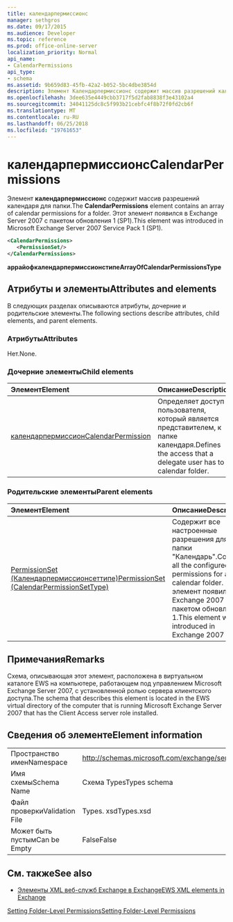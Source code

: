 ```yaml
---
title: календарпермиссионс
manager: sethgros
ms.date: 09/17/2015
ms.audience: Developer
ms.topic: reference
ms.prod: office-online-server
localization_priority: Normal
api_name:
- CalendarPermissions
api_type:
- schema
ms.assetid: 9b659d83-45fb-42a2-b052-5bc4dbe3854d
description: Элемент Календарпермиссионс содержит массив разрешений календаря для папки. Этот элемент появился в Exchange Server 2007 с пакетом обновления 1 (SP1).
ms.openlocfilehash: 3dee635e4449cbb3717f5d2fab8838f3e43102a4
ms.sourcegitcommit: 34041125dc8c5f993b21cebfc4f8b72f0fd2cb6f
ms.translationtype: MT
ms.contentlocale: ru-RU
ms.lasthandoff: 06/25/2018
ms.locfileid: "19761653"
---
```

# <a name="calendarpermissions"></a><span data-ttu-id="81dcf-104">календарпермиссионс</span><span class="sxs-lookup"><span data-stu-id="81dcf-104">CalendarPermissions</span></span>

<span data-ttu-id="81dcf-105">Элемент **календарпермиссионс** содержит массив разрешений календаря для папки.</span><span class="sxs-lookup"><span data-stu-id="81dcf-105">The **CalendarPermissions** element contains an array of calendar permissions for a folder.</span></span> <span data-ttu-id="81dcf-106">Этот элемент появился в Exchange Server 2007 с пакетом обновления 1 (SP1).</span><span class="sxs-lookup"><span data-stu-id="81dcf-106">This element was introduced in Microsoft Exchange Server 2007 Service Pack 1 (SP1).</span></span> 
  
```xml
<CalendarPermissions>
   <PermissionSet/>
</CalendarPermissions>
```

 <span data-ttu-id="81dcf-107">**аррайофкалендарпермиссионстипе**</span><span class="sxs-lookup"><span data-stu-id="81dcf-107">**ArrayOfCalendarPermissionsType**</span></span>
## <a name="attributes-and-elements"></a><span data-ttu-id="81dcf-108">Атрибуты и элементы</span><span class="sxs-lookup"><span data-stu-id="81dcf-108">Attributes and elements</span></span>

<span data-ttu-id="81dcf-109">В следующих разделах описываются атрибуты, дочерние и родительские элементы.</span><span class="sxs-lookup"><span data-stu-id="81dcf-109">The following sections describe attributes, child elements, and parent elements.</span></span>
  
### <a name="attributes"></a><span data-ttu-id="81dcf-110">Атрибуты</span><span class="sxs-lookup"><span data-stu-id="81dcf-110">Attributes</span></span>

<span data-ttu-id="81dcf-111">Нет.</span><span class="sxs-lookup"><span data-stu-id="81dcf-111">None.</span></span>
  
### <a name="child-elements"></a><span data-ttu-id="81dcf-112">Дочерние элементы</span><span class="sxs-lookup"><span data-stu-id="81dcf-112">Child elements</span></span>

|<span data-ttu-id="81dcf-113">**Элемент**</span><span class="sxs-lookup"><span data-stu-id="81dcf-113">**Element**</span></span>|<span data-ttu-id="81dcf-114">**Описание**</span><span class="sxs-lookup"><span data-stu-id="81dcf-114">**Description**</span></span>|
|:-----|:-----|
|[<span data-ttu-id="81dcf-115">календарпермиссион</span><span class="sxs-lookup"><span data-stu-id="81dcf-115">CalendarPermission</span></span>](calendarpermission.md) <br/> |<span data-ttu-id="81dcf-116">Определяет доступ пользователя, который является представителем, к папке календаря.</span><span class="sxs-lookup"><span data-stu-id="81dcf-116">Defines the access that a delegate user has to a calendar folder.</span></span>  <br/> |
   
### <a name="parent-elements"></a><span data-ttu-id="81dcf-117">Родительские элементы</span><span class="sxs-lookup"><span data-stu-id="81dcf-117">Parent elements</span></span>

|<span data-ttu-id="81dcf-118">**Элемент**</span><span class="sxs-lookup"><span data-stu-id="81dcf-118">**Element**</span></span>|<span data-ttu-id="81dcf-119">**Описание**</span><span class="sxs-lookup"><span data-stu-id="81dcf-119">**Description**</span></span>|
|:-----|:-----|
|[<span data-ttu-id="81dcf-120">PermissionSet (Календарпермиссионсеттипе)</span><span class="sxs-lookup"><span data-stu-id="81dcf-120">PermissionSet (CalendarPermissionSetType)</span></span>](permissionset-calendarpermissionsettype.md) <br/> |<span data-ttu-id="81dcf-121">Содержит все настроенные разрешения для папки "Календарь".</span><span class="sxs-lookup"><span data-stu-id="81dcf-121">Contains all the configured permissions for a calendar folder.</span></span> <span data-ttu-id="81dcf-122">Этот элемент появился в Exchange 2007 с пакетом обновления 1.</span><span class="sxs-lookup"><span data-stu-id="81dcf-122">This element was introduced in Exchange 2007 SP1.</span></span>  <br/> |
   
## <a name="remarks"></a><span data-ttu-id="81dcf-123">Примечания</span><span class="sxs-lookup"><span data-stu-id="81dcf-123">Remarks</span></span>

<span data-ttu-id="81dcf-124">Схема, описывающая этот элемент, расположена в виртуальном каталоге EWS на компьютере, работающем под управлением Microsoft Exchange Server 2007, с установленной ролью сервера клиентского доступа.</span><span class="sxs-lookup"><span data-stu-id="81dcf-124">The schema that describes this element is located in the EWS virtual directory of the computer that is running Microsoft Exchange Server 2007 that has the Client Access server role installed.</span></span>
  
## <a name="element-information"></a><span data-ttu-id="81dcf-125">Сведения об элементе</span><span class="sxs-lookup"><span data-stu-id="81dcf-125">Element information</span></span>

|||
|:-----|:-----|
|<span data-ttu-id="81dcf-126">Пространство имен</span><span class="sxs-lookup"><span data-stu-id="81dcf-126">Namespace</span></span>  <br/> |http://schemas.microsoft.com/exchange/services/2006/types  <br/> |
|<span data-ttu-id="81dcf-127">Имя схемы</span><span class="sxs-lookup"><span data-stu-id="81dcf-127">Schema Name</span></span>  <br/> |<span data-ttu-id="81dcf-128">Схема Types</span><span class="sxs-lookup"><span data-stu-id="81dcf-128">Types schema</span></span>  <br/> |
|<span data-ttu-id="81dcf-129">Файл проверки</span><span class="sxs-lookup"><span data-stu-id="81dcf-129">Validation File</span></span>  <br/> |<span data-ttu-id="81dcf-130">Types. xsd</span><span class="sxs-lookup"><span data-stu-id="81dcf-130">Types.xsd</span></span>  <br/> |
|<span data-ttu-id="81dcf-131">Может быть пустым</span><span class="sxs-lookup"><span data-stu-id="81dcf-131">Can be Empty</span></span>  <br/> |<span data-ttu-id="81dcf-132">False</span><span class="sxs-lookup"><span data-stu-id="81dcf-132">False</span></span>  <br/> |
   
## <a name="see-also"></a><span data-ttu-id="81dcf-133">См. также</span><span class="sxs-lookup"><span data-stu-id="81dcf-133">See also</span></span>



- [<span data-ttu-id="81dcf-134">Элементы XML веб-служб Exchange в Exchange</span><span class="sxs-lookup"><span data-stu-id="81dcf-134">EWS XML elements in Exchange</span></span>](ews-xml-elements-in-exchange.md)


[<span data-ttu-id="81dcf-135">Setting Folder-Level Permissions</span><span class="sxs-lookup"><span data-stu-id="81dcf-135">Setting Folder-Level Permissions</span></span>](http://msdn.microsoft.com/library/c7530e86-5112-401c-b10a-9c054ae59f07%28Office.15%29.aspx)

